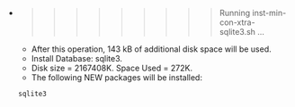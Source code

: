 * >>>>>>>>> Running inst-min-con-xtra-sqlite3.sh ...
  * After this operation, 143 kB of additional disk space will be used.
  * Install Database: sqlite3.
  * Disk size = 2167408K. Space Used = 272K.
  * The following NEW packages will be installed:
  ```bash
  sqlite3
  ```
